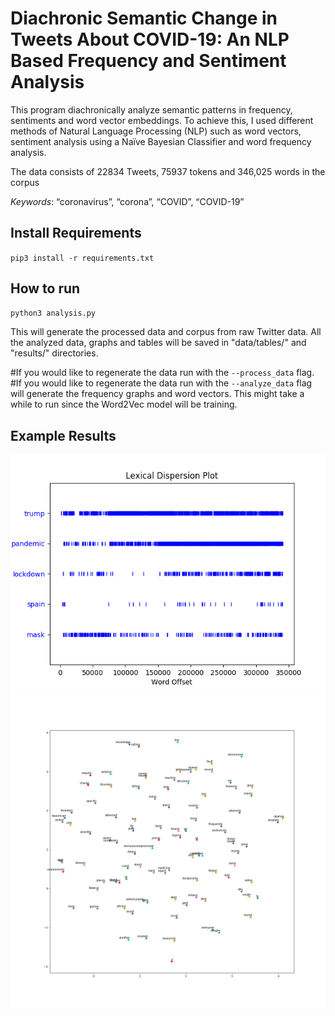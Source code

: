 # Diachronic Semantic Change in Tweets About COVID-19: An NLP Based Frequency and Sentiment Analysis

This program diachronically analyze semantic patterns in frequency, sentiments and word vector embeddings. To achieve this, I used different methods of Natural Language Processing (NLP) such as word vectors, sentiment analysis using a Naïve Bayesian Classifier and word frequency analysis.

The data consists of 22834 Tweets, 75937 tokens and 346,025 words in the corpus

*Keywords*: “coronavirus”, “corona”, “COVID”, “COVID-19” 

## Install Requirements

`pip3 install -r requirements.txt`

## How to run

```bash
python3 analysis.py
```
This will generate the processed data and corpus from raw Twitter data.
All the analyzed data, graphs and tables will be saved in "data/tables/" and "results/" directories.

#If you would like to regenerate the data run with the `--process_data` flag.
#If you would like to regenerate the data run with the `--analyze_data` flag will generate the frequency graphs and word vectors. This might take a while to run since the Word2Vec model will be training.

## Example Results

![Image 1](sample_results/dispersion_plot_sample.png)
![Image 1](sample_results/word_vectors_Feb.png)

